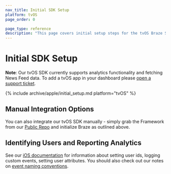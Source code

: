 ```yaml
---
nav_title: Initial SDK Setup
platform: tvOS
page_order: 0

page_type: reference
description: "This page covers initial setup steps for the tvOS Braze SDK."
---
```


# Initial SDK Setup

**Note**:  Our tvOS SDK currently supports analytics functionality and fetching News Feed data.  To add a tvOS app in your dashboard please [open a support ticket][support].

{% include archive/apple/initial_setup.md platform="tvOS" %}

## Manual Integration Options

You can also integrate our tvOS SDK manually - simply grab the Framework from our [Public Repo][1] and initialize Braze as outlined above.

## Identifying Users and Reporting Analytics
See our [iOS documentation][3] for information about setting user ids, logging custom events, setting user attributes. You should also check out our notes on [event naming conventions]({{site.baseurl}}/user_guide/data_and_analytics/custom_data/event_naming_conventions/).

[1]: https://github.com/appboy/appboy-ios-sdk
[3]: {{site.baseurl}}/developer_guide/platform_integration_guides/ios/analytics/setting_user_ids/
[support]: {{site.baseurl}}/support_contact/
